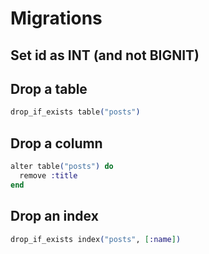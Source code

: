 # Migrations

## Set id as INT (and not BIGNIT)

## Drop a table

```ex
drop_if_exists table("posts")
```

## Drop a column

```ex
alter table("posts") do
  remove :title
end
```	

## Drop an index

```ex
drop_if_exists index("posts", [:name])
```